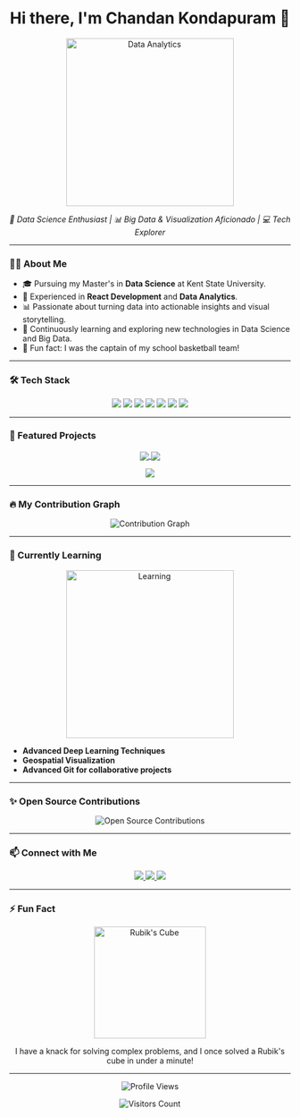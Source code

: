 <h1 align="center">Hi there, I'm Chandan Kondapuram 👋</h1>

<p align="center">
  <img src="https://media.giphy.com/media/xT9IgzoKnwFNmISR8I/giphy.gif" alt="Data Analytics" width="300"/>
</p>

<p align="center">
  <em>🚀 Data Science Enthusiast | 📊 Big Data & Visualization Aficionado | 💻 Tech Explorer</em>
</p>

---

### 👨‍💻 About Me
- 🎓 Pursuing my Master's in **Data Science** at Kent State University.
- 💼 Experienced in **React Development** and **Data Analytics**.
- 📊 Passionate about turning data into actionable insights and visual storytelling.
- 🧠 Continuously learning and exploring new technologies in Data Science and Big Data.
- 🌟 Fun fact: I was the captain of my school basketball team!

---

### 🛠️ Tech Stack
<p align="center">
  <img src="https://img.shields.io/badge/Python-3776AB?style=for-the-badge&logo=python&logoColor=white"/>
  <img src="https://img.shields.io/badge/R-276DC3?style=for-the-badge&logo=r&logoColor=white"/>
  <img src="https://img.shields.io/badge/SQL-4479A1?style=for-the-badge&logo=postgresql&logoColor=white"/>
  <img src="https://img.shields.io/badge/Tableau-E97627?style=for-the-badge&logo=tableau&logoColor=white"/>
  <img src="https://img.shields.io/badge/Hadoop-66CCFF?style=for-the-badge&logo=apachehadoop&logoColor=white"/>
  <img src="https://img.shields.io/badge/Flask-000000?style=for-the-badge&logo=flask&logoColor=white"/>
  <img src="https://img.shields.io/badge/JavaScript-F7DF1E?style=for-the-badge&logo=javascript&logoColor=black"/>
</p>

---

### 🌟 Featured Projects
<p align="center">
<a href="https://github.com/Chandan-Kondapuram/Univelling-Customer-Trends">
  <img align="center" src="https://github-readme-stats.vercel.app/api/pin/?username=Chandan-Kondapuram&repo=Univelling-Customer-Trends&theme=radical"/>
</a>
  <a href="https://github.com/Chandan-Kondapuram/Credit-Approval-Prediction">
    <img align="center" src="https://github-readme-stats.vercel.app/api/pin/?username=Chandan-Kondapuram&repo=nba-player-stats&theme=radical"/>
  </a>
</p>

<p align="center">
  <a href="https://github.com/Chandan-Kondapuram/Mood_Analysis_in_Twitter">
    <img align="center" src="https://github-readme-stats.vercel.app/api/pin/?username=Chandan-Kondapuram&repo=plant-disease-detection&theme=radical"/>
  </a>
</p>


---

### 🔥 My Contribution Graph
<p align="center">
  <img src="https://github-readme-activity-graph.cyclic.app/graph?username=Chandan-Kondapuram&theme=react-dark&area=true&hide_border=true" alt="Contribution Graph"/>
</p>

---

### 🌱 Currently Learning
<p align="center">
  <img src="https://media.giphy.com/media/5ntdy5Ban1dIY/giphy.gif" alt="Learning" width="300"/>
</p>

- **Advanced Deep Learning Techniques**
- **Geospatial Visualization**
- **Advanced Git for collaborative projects**

---

### ✨ Open Source Contributions
<p align="center">
  <img src="https://github-contributor-stats.vercel.app/api?username=Chandan-Kondapuram&limit=5&theme=dark&combine_all_yearly_contributions=true" alt="Open Source Contributions"/>
</p>

---

### 📫 Connect with Me
<p align="center">
  <a href="https://www.linkedin.com/in/chandan-kondapuram-56b7581b8/">
    <img src="https://img.shields.io/badge/LinkedIn-0A66C2?style=for-the-badge&logo=linkedin&logoColor=white"/>
  </a>
  <a href="https://twitter.com/Chandan-Kondapuram">
    <img src="https://img.shields.io/badge/Twitter-1DA1F2?style=for-the-badge&logo=twitter&logoColor=white"/>
  </a>
  <a href="mailto:chandanmudhiraj@gmail.com.com">
    <img src="https://img.shields.io/badge/Email-D14836?style=for-the-badge&logo=gmail&logoColor=white"/>
  </a>
</p>

---

### ⚡ Fun Fact
<p align="center">
  <img src="https://media.giphy.com/media/26n6WywJyh39n1pBu/giphy.gif" alt="Rubik's Cube" width="200"/>
</p>
<p align="center">I have a knack for solving complex problems, and I once solved a Rubik's cube in under a minute!</p>

---

<p align="center">
  <img src="https://komarev.com/ghpvc/?username=Chandan-Kondapuram&style=flat-square&color=blue" alt="Profile Views"/>
</p>

<p align="center">
  <img src="https://badges.pufler.dev/visits/Chandan-Kondapuram/Chandan-Kondapuram?style=for-the-badge&color=red" alt="Visitors Count"/>
</p>
